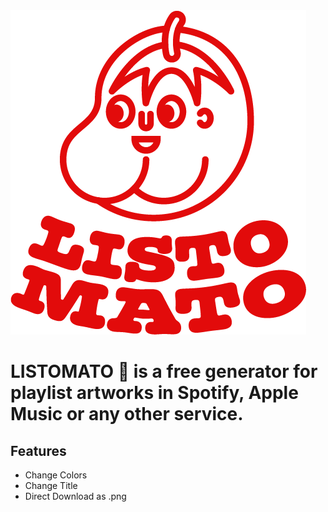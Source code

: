 <img src="https://github.com/felixbuhler/listomato/blob/main/listomato.png?raw=true">


# LISTOMATO 🍅 is a free generator for playlist artworks in Spotify, Apple Music or any other service.

## Features

- Change Colors
- Change Title
- Direct Download as .png